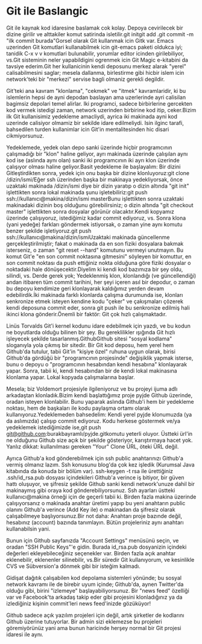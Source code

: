 # Git ile Baslangic

Git ile kaynak kod idaresine baslamak cok kolay. Depoya cevirilecek
bir dizine girilir ve alttakiler komut satirinda isletilir.git initgit
add .git commit -m "ilk commit burada"Gorsel olarak Git kullanmak icin
Gitk var. Emacs uzerinden Git komutlari kullanabilmek icin git-emacs
paketi oldukca iyi; tanidik C-x v v komutlari bulunabilir, yorumlar
editor icinden girilebiliyor, vs.Git sisteminin neler yapabildigini
ogrenmek icin Git Magic e-kitabini da tavsiye ederim.Git her
kullanicinin kendi deposunu merkez alarak "yerel" calisabilmesini
saglar; mesela dallanma, birlestirme gibi hicbir islem icin
network'teki bir "merkezi" servise bagli olmaniz gerekli
degildir.

Git'teki ana kavram "klonlama", "cekmek" ve "itmek" kavramlaridir, ki
bu islemlerin hepsi de ayni depodan baslayan ama uzerlerinde ayri
calisilan bagimsiz depolari temel alirlar. Iki programci, sadece
birbirlerine gercekten kod vermek istedigi zaman, network uzerinden
birbirine kod itip, ceker.Bizim ilk Git kullanisimiz yedekleme
amacliydi, ayrica iki makinada ayni kod uzerinde calisiyor olmamiz bir
sekilde idare edilmeliydi. Isin ilginc tarafi, bahsedilen turden
kullanimlar icin Git'in mentalitesinden hic disari
cikmiyorsunuz.

Yedeklemede, yedek olan depo sanki üzerinde hiçbir programcının
çalışmadığı bir "klon" haline geliyor, ayrı makinada üzerinde
çalışılan aynı kod ise (aslında aynı olan) sanki iki programcının iki
ayrı klon üzerinde çalışıyor olması haline geliyor.Basit yedekleme ile
başlayalım: Bir dizini Gitleştirdikten sonra, yedek için onu başka bir
dizine klonluyoruz:git clone /dizin/ismi/Eğer ssh üzerinden başka bir
makinaya yedekliyorsak, önce uzaktaki makinada /dizin/ismi diye bir
dizin yaratıp o dizin altında "git init" işlettikten sonra lokal
makinada şunu işletebiliriz:git push ssh://kullanıcı@makina/dizin/ismi
masterBunu işlettikten sonra uzaktaki makinadaki dizinin boş olduğunu
görebilirsiniz; o dizin altında "git checkout master" işlettikten
sonra dosyalar görünür olacaktır.Kendi kopyamız üzerinde çalışıyoruz,
istediğimiz kadar commit ediyoruz, vs. Sonra klona (yani yedeğe)
farkları göndermek istiyorsak, o zaman yine aynı komutu benzer şekilde
işletiyoruz.git push ssh://kullanıcı@makina/dizin/ismiUzaktaki
makinada güncellenme gerçekleştirilmiştir; fakat o makinada da en son
fiziki dosyalara bakmak isterseniz, o zaman "git reset --hard"
komutunu vermeyi unutmayın. Bu komut Git'e "en son commit noktasına
gitmesini" söyleyen bir komuttur, en son commit noktası da push
ettiğiniz nokta olduğuna göre fiziki dosyalar o noktadaki hale
dönüşecektir.Diyelim ki kendi kod bazımıza bir şey oldu, silindi,
vs. Derde gerek yok; Yedeklenmiş klon, klonlandığı (ve güncellendiği)
andan itibaren tüm commit tarihini, her şeyi içeren asıl bir depodur,
o zaman bu depoyu kendimize geri klonlayarak kaldığımız yerden devam
edebilirdik.İki makinada farklı klonlarda çalışma durumunda ise,
klonları senkronize etmek isteyen kendine kodu "çeker" ve çakışmaları
çözerek kendi deposuna commit eder, sonra git push ile bu senkronize
edilmiş hali ikinci klona gönderir.Önemli bir faktör: Git çok hızlı
çalışmaktadır.

Linüs Torvalds Git'i kernel kodunu idare edebilmek için yazdı, ve bu
kodun ne boyutlarda olduğu bilinen bir şey. Bu gereklilikler ışığında
Git hızlı işleyecek şekilde tasarlanmış.GithubGithub sitesi "sosyal
kodlama" sloganıyla yola çıkmış bir sitedir. Bir Git kod deposu, hem
yerel hem Github'da tutulur, tabii Git'in "kişiye özel" ruhuna uygun
olarak, birisi Github'da gördüğü bir "programcının projesinde"
değişiklik yapmak isterse, bunu o depoyu o "programcının hesabından
kendi hesabına" klonlayarak yapar. Sonra, tabii ki, kendi hesabından
bir de kendi lokal makinasına klonlama yapar. Lokal kopyada
çalışmalarına başlar.

Mesela; biz Voldemort projesiyle ilgileniyoruz ve bu projeyi ijuma
adlı arkadaştan klonladık.Bizim kendi başlattığımız proje pyjde Github
üzerinde, oradan isteyen klonlabilir. Bunu yaparak aslında Github'i
hem bir yedekleme noktası, hem de başkaları ile kodu paylaşma ortamı
olarak kullanıyoruz.Yedeklemeden bahsedelim: Kendi yerel pyjde
klonumuzda (ya da aslımızda) çalışıp commit ediyoruz. Kodu herkese
göstermek ve/ya yedeklemek istediğimizde ise,git push
git@github.com:burakbayramlı/pyjde.gitkomutu yeterli oluyor. Üstteki
ürl'in ne olduğunu Github size açık bir şekilde gösteriyor,
karıştırmaya hacet yok. Yanlız dikkat: kullanılması gereken "Your"
Clone ÜRL, öteki ÜRL değil.

Ayrıca Github'a kod gönderebilmek için ssh public anahtarınızı
Github'a vermiş olmanız lazım. Ssh konusunu blog'da çok kez işledik
(Kurumsal Java kitabında da konuda bir bölüm var). ssh-keygen -t rsa
ile ürettiğiniz .ssh/id_rsa.pub dosyası içindekileri Github'a verince
iş bitiyor, bir güven hattı oluşuyor, ve şifresiz şekilde Github sanki
kendi network'unuze dahil bir makinaymış gibi oraya kod
gönderebiliyorsunuz. Ssh ayarları üstteki kullanıcı@makina örneği için
de geçerli tabii ki. Birden fazla makina üzerinde çalışıyorsanız o
makinada anahtar üretimi yapıp bu yeni anahtarın public olanını
Github'a verince (Add Key ile) o makinadan da şifresiz olarak
çalışabilmeye başlıyorsunuz.Bir not daha: Anahtarı proje bazınde
değil, hesabınız (account) bazında tanımlayın. Bütün projeleriniz aynı
anahtarı kullanabilsin yani.

Bunun için Github sayfanızda "Account Settings" menüsünü seçin, ve
oradan "SSH Public Keys"'e gidin. Burada id_rsa.pub dosyanizin
içindeki değerleri ekleyebileceğiniz seçenekler var. Birden fazla açık
anahtar eklenebilir, eklenenler silinebilir, vs.Bir süredir Git
kullanıyorum, ve kesinlikle CVS ve Sübversion'a dönmek gibi bir
isteğim kalmadı.

Gidişat dağıtık çalışabilen kod depolama sistemleri yönünde; bu sosyal
network kavramı ile de birebir uyum içinde; Github'da, aynen
Twitter'da olduğu gibi, birini "izlemeye" başlayabiliyorsunuz. Bir
"news feed" özelliği var ve Facebook'ta arkadaş takip eder gibi
projesini klonladığınız ya da izlediğiniz kişinin commit'leri news
feed'inizde gözüküyor!

Github sadece açık yazılım projeleri için değil, artık şirketler de
kodlarını Github üzerine tutuyorlar. Bir admin sizi eklemezse bu
projeleri göremiyörünüz yani ama bunun haricinde herşey normal bir Git
projesi idaresi ile aynı.





